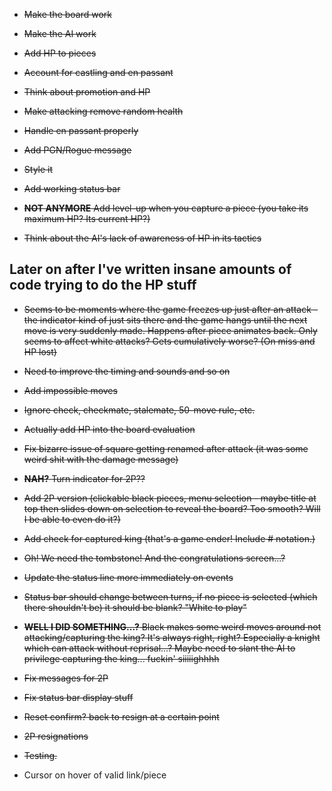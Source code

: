   - ~~Make the board work~~
- ~~Make the AI work~~
- ~~Add HP to pieces~~
- ~~Account for castling and en passant~~
- ~~Think about promotion and HP~~
- ~~Make attacking remove random health~~
- ~~Handle en passant properly~~
- ~~Add PGN/Rogue message~~
- ~~Style it~~
- ~~Add working status bar~~
- ~~__NOT ANYMORE__ Add level-up when you capture a piece (you take its maximum HP? Its current HP?)~~

- ~~Think about the AI's lack of awareness of HP in its tactics~~

## Later on after I've written insane amounts of code trying to do the HP stuff

- ~~Seems to be moments where the game freezes up just after an attack - the indicator kind of just sits there and the game hangs until the next move is very suddenly made. Happens after piece animates back. Only seems to affect white attacks? Gets cumulatively worse? (On miss and HP lost)~~
- ~~Need to improve the timing and sounds and so on~~
- ~~Add impossible moves~~
- ~~Ignore check, checkmate, stalemate, 50-move rule, etc.~~
- ~~Actually add HP into the board evaluation~~
- ~~Fix bizarre issue of square getting renamed after attack (it was some weird shit with the damage message)~~
- ~~__NAH?__ Turn indicator for 2P??~~
- ~~Add 2P version (clickable black pieces, menu selection - maybe title at top then slides down on selection to reveal the board? Too smooth? Will I be able to even do it?)~~
- ~~Add check for captured king (that's a game ender! Include # notation.)~~
- ~~Oh! We need the tombstone! And the congratulations screen...?~~
- ~~Update the status line more immediately on events~~
- ~~Status bar should change between turns, if no piece is selected (which there shouldn't be) it should be blank? "White to play"~~
- ~~__WELL I DID SOMETHING...?__ Black makes some weird moves around not attacking/capturing the king? It's always right, right? Especially a knight which can attack without reprisal...? Maybe need to slant the AI to privilege capturing the king... fuckin' siiiiighhhh~~
- ~~Fix messages for 2P~~
- ~~Fix status bar display stuff~~
- ~~Reset confirm? back to resign at a certain point~~
- ~~2P resignations~~
- ~~Testing.~~

- Cursor on hover of valid link/piece
